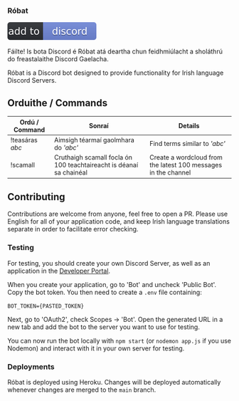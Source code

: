 ### Róbat

[![Add to Discord](https://raw.githubusercontent.com/soceanainn/github-badges/main/badges/discord-bot.svg)](https://discord.com/api/oauth2/authorize?client_id=824660083790315520&permissions=0&scope=bot)

Fáilte! Is bota Discord é Róbat atá deartha chun feidhmiúlacht a sholáthrú do freastalaithe Discord Gaelacha.

Róbat is a Discord bot designed to provide functionality for Irish language Discord Servers.

## Orduithe / Commands

| Ordú / Command    | Sonraí | Details |
|-------------------|---|---|
| !teasáras _abc_   | Aimsigh téarmaí gaolmhara do _'abc'_ | Find terms similar to _'abc'_ |
| !scamall          | Cruthaigh scamall focla ón 100 teachtaireacht is déanaí sa chainéal | Create a wordcloud from the latest 100 messages in the channel |

## Contributing
Contributions are welcome from anyone, feel free to open a PR. Please use English for all of your application code,
and keep Irish language translations separate in order to facilitate error checking.

### Testing
For testing, you should create your own Discord Server, as well as an application in the [Developer Portal](https://discord.com/developers/applications).

When you create your application, go to 'Bot' and uncheck 'Public Bot'. Copy the bot token. You then need to create a `.env` file containing:
```
BOT_TOKEN={PASTED_TOKEN}
```

Next, go to 'OAuth2', check Scopes -> 'Bot'. Open the generated URL in a new tab and add the bot to the server you want to use for testing.

You can now run the bot locally with `npm start` (or `nodemon app.js` if you use Nodemon) and interact with it in your own server for testing.

### Deployments

Róbat is deployed using Heroku. Changes will be deployed automatically whenever changes are merged to the `main` branch.

